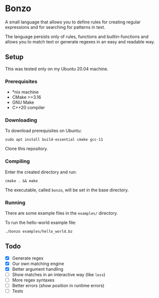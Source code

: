 # Bonzo
A small language that allows you to define rules for creating regular expressions and for searching
for patterns in text.

The language persists only of rules, functions and builtin-functions and allows you
to match text or generate regexes in an easy and readable way.

## Setup
This was tested only on my Ubuntu 20.04 machine.

### Prerequisites
* *nix machine
* CMake >=3.16
* GNU Make
* C++20 compiler

### Downloading
To download prerequisites on Ubuntu:
```
sudo apt install build-essential cmake gcc-11
```

Clone this repository.

### Compiling

Enter the created directory and run:
```
cmake . && make
```

The executable, called `bonzo`, will be set in the base directory.

### Running
There are some example files in the `examples/` directory.

To run the hello-world example file:
```
./bonzo examples/hello_world.bz
```

## Todo
- [x] Generate regex
- [X] Our own matching engine
- [X] Better argument handling
- [ ] Show matches in an interactive way (like `less`)
- [ ] More regex syntaxes
- [ ] Better errors (show position in runtime errors)
- [ ] Tests
